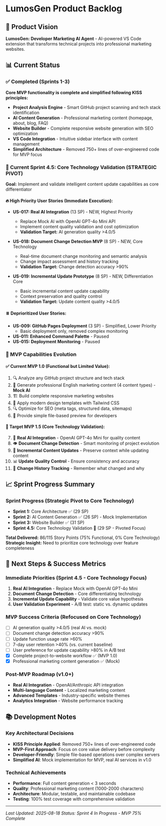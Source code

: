 # LumosGen Product Backlog

## 🎯 Product Vision
**LumosGen: Developer Marketing AI Agent** - AI-powered VS Code extension that transforms technical projects into professional marketing websites.

## 📊 Current Status

### ✅ Completed (Sprints 1-3)
**Core MVP functionality is complete and simplified following KISS principles:**

- **Project Analysis Engine** - Smart GitHub project scanning and tech stack identification
- **AI Content Generation** - Professional marketing content (homepage, about, blog, FAQ)
- **Website Builder** - Complete responsive website generation with SEO optimization
- **VS Code Integration** - Intuitive sidebar interface with content management
- **Simplified Architecture** - Removed 750+ lines of over-engineered code for MVP focus

### 🎯 Current Sprint 4.5: Core Technology Validation (STRATEGIC PIVOT)
**Goal:** Implement and validate intelligent content update capabilities as core differentiator

#### 🔥 High Priority User Stories (Immediate Execution):
- **US-017: Real AI Integration** (13 SP) - NEW, Highest Priority
  - Replace Mock AI with OpenAI GPT-4o Mini API
  - Implement content quality validation and cost optimization
  - **Validation Target:** AI generation quality >4.0/5

- **US-018: Document Change Detection MVP** (8 SP) - NEW, Core Technology
  - Real-time document change monitoring and semantic analysis
  - Change impact assessment and history tracking
  - **Validation Target:** Change detection accuracy >90%

- **US-019: Incremental Update Prototype** (8 SP) - NEW, Differentiation Core
  - Basic incremental content update capability
  - Context preservation and quality control
  - **Validation Target:** Update content quality >4.0/5

#### ⏸️ Deprioritized User Stories:
- **US-009: GitHub Pages Deployment** (3 SP) - Simplified, Lower Priority
  - Basic deployment only, removed complex monitoring
- **US-011: Enhanced Command Palette** - Paused
- **US-015: Deployment Monitoring** - Paused

### 🚀 MVP Capabilities Evolution

#### ✅ Current MVP 1.0 (Functional but Limited Value):
1. 🔍 Analyze any GitHub project structure and tech stack
2. 🤖 Generate professional English marketing content (4 content types) - **Mock AI**
3. 🏗️ Build complete responsive marketing websites
4. 🎨 Apply modern design templates with Tailwind CSS
5. 🔍 Optimize for SEO (meta tags, structured data, sitemaps)
6. 📁 Provide simple file-based preview for developers

#### 🎯 Target MVP 1.5 (Core Technology Validation):
7. 🧠 **Real AI Integration** - OpenAI GPT-4o Mini for quality content
8. 👁️ **Document Change Detection** - Smart monitoring of project evolution
9. 🔄 **Incremental Content Updates** - Preserve context while updating content
10. 📊 **Update Quality Control** - Ensure consistency and accuracy
11. 💾 **Change History Tracking** - Remember what changed and why

## 📈 Sprint Progress Summary

### Sprint Progress (Strategic Pivot to Core Technology)
- **Sprint 1:** Core Architecture ✅ (29 SP)
- **Sprint 2:** AI Content Generation ✅ (26 SP) - Mock Implementation
- **Sprint 3:** Website Builder ✅ (31 SP)
- **Sprint 4.5:** Core Technology Validation 🎯 (29 SP - Pivoted Focus)

**Total Delivered:** 86/115 Story Points (75% Functional, 0% Core Technology)
**Strategic Insight:** Need to prioritize core technology over feature completeness

## 🎯 Next Steps & Success Metrics

### Immediate Priorities (Sprint 4.5 - Core Technology Focus)
1. **Real AI Integration** - Replace Mock with OpenAI GPT-4o Mini
2. **Document Change Detection** - Core differentiating technology
3. **Incremental Update Capability** - Validate core value hypothesis
4. **User Validation Experiment** - A/B test: static vs. dynamic updates

### MVP Success Criteria (Refocused on Core Technology)
- [ ] AI generation quality >4.0/5 (real AI vs. mock)
- [ ] Document change detection accuracy >90%
- [ ] Update function usage rate >60%
- [ ] 7-day user retention >40% (vs. current baseline)
- [ ] User preference for update capability >80% in A/B test
- [x] Complete project-to-website workflow ✅ (MVP 1.0)
- [x] Professional marketing content generation ✅ (Mock)

### Post-MVP Roadmap (v1.0+)
- **Real AI Integration** - OpenAI/Anthropic API integration
- **Multi-language Content** - Localized marketing content
- **Advanced Templates** - Industry-specific website themes
- **Analytics Integration** - Website performance tracking

## 📚 Development Notes

### Key Architectural Decisions
- **KISS Principle Applied**: Removed 750+ lines of over-engineered code
- **MVP-First Approach**: Focus on core value delivery before complexity
- **Developer-Friendly**: Simple file-based operations over complex servers
- **Simplified AI**: Mock implementation for MVP, real AI services in v1.0

### Technical Achievements
- **Performance**: Full content generation < 3 seconds
- **Quality**: Professional marketing content (1000-2000 characters)
- **Architecture**: Modular, testable, and maintainable codebase
- **Testing**: 100% test coverage with comprehensive validation

---

*Last Updated: 2025-08-18*
*Status: Sprint 4 In Progress - MVP 75% Complete*
